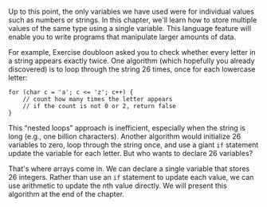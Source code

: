 Up to this point, the only variables we have used were for individual values such as numbers or strings. In this chapter, we'll learn how to store multiple values of the same type using a single variable. This language feature will enable you to write programs that manipulate larger amounts of data.

For example, Exercise doubloon asked you to check whether every letter in a string appears exactly twice. One algorithm (which hopefully you already discovered) is to loop through the string 26 times, once for each lowercase letter:

```code
for (char c = 'a'; c <= 'z'; c++) {
    // count how many times the letter appears
    // if the count is not 0 or 2, return false
}
```

This “nested loops” approach is inefficient, especially when the string is long (e.g., one billion characters). Another algorithm would initialize 26 variables to zero, loop through the string once, and use a giant `if` statement update the variable for each letter. But who wants to declare 26 variables?

That's where arrays come in. We can declare a single variable that stores 26 integers. Rather than use an `if` statement to update each value, we can use arithmetic to update the $n$th value directly. We will present this algorithm at the end of the chapter.